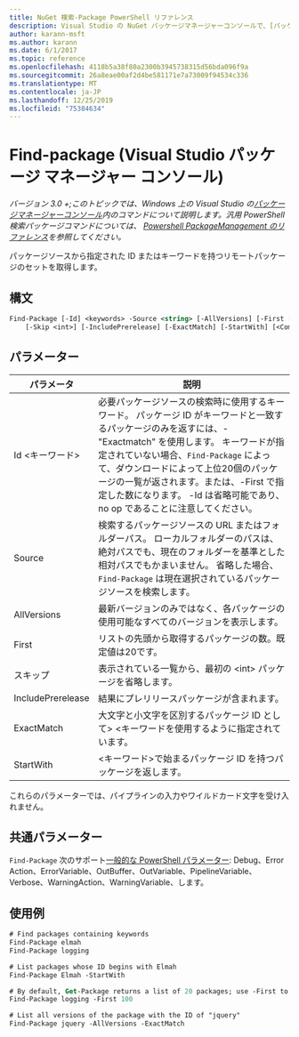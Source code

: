 ```yaml
---
title: NuGet 検索-Package PowerShell リファレンス
description: Visual Studio の NuGet パッケージマネージャーコンソールで、[パッケージの検索] PowerShell コマンドを参照してください。
author: karann-msft
ms.author: karann
ms.date: 6/1/2017
ms.topic: reference
ms.openlocfilehash: 4118b5a38f80a2300b3945738315d56bda096f9a
ms.sourcegitcommit: 26a8eae00af2d4be581171e7a73009f94534c336
ms.translationtype: MT
ms.contentlocale: ja-JP
ms.lasthandoff: 12/25/2019
ms.locfileid: "75384634"
---
```

# <a name="find-package-package-manager-console-in-visual-studio"></a>Find-package (Visual Studio パッケージ マネージャー コンソール)

*バージョン 3.0 +;このトピックでは、Windows 上の Visual Studio の[パッケージマネージャーコンソール](../../consume-packages/install-use-packages-powershell.md)内のコマンドについて説明します。汎用 PowerShell 検索パッケージコマンドについては、 [Powershell PackageManagement のリファレンス](/powershell/module/packagemanagement/?view=powershell-6)を参照してください。*

パッケージソースから指定された ID またはキーワードを持つリモートパッケージのセットを取得します。

## <a name="syntax"></a>構文

```ps
Find-Package [-Id] <keywords> -Source <string> [-AllVersions] [-First [<int>]]
    [-Skip <int>] [-IncludePrerelease] [-ExactMatch] [-StartWith] [<CommonParameters>]
```

## <a name="parameters"></a>パラメーター

| パラメータ | 説明 |
| --- | --- |
| Id &lt;キーワード&gt; | 必要パッケージソースの検索時に使用するキーワード。 パッケージ ID がキーワードと一致するパッケージのみを返すには、-"Exactmatch" を使用します。 キーワードが指定されていない場合、`Find-Package` によって、ダウンロードによって上位20個のパッケージの一覧が返されます。または、-First で指定した数になります。 -Id は省略可能であり、no op であることに注意してください。 |
| Source | 検索するパッケージソースの URL またはフォルダーパス。 ローカルフォルダーのパスは、絶対パスでも、現在のフォルダーを基準とした相対パスでもかまいません。 省略した場合、`Find-Package` は現在選択されているパッケージソースを検索します。 |
| AllVersions | 最新バージョンのみではなく、各パッケージの使用可能なすべてのバージョンを表示します。 |
| First | リストの先頭から取得するパッケージの数。既定値は20です。 |
| スキップ | 表示されている一覧から、最初の &lt;int&gt; パッケージを省略します。  |
| IncludePrerelease | 結果にプレリリースパッケージが含まれます。 |
| ExactMatch | 大文字と小文字を区別するパッケージ ID として&gt; &lt;キーワードを使用するように指定されています。 |
| StartWith | &lt;キーワード&gt;で始まるパッケージ ID を持つパッケージを返します。 |

これらのパラメーターでは、パイプラインの入力やワイルドカード文字を受け入れません。

## <a name="common-parameters"></a>共通パラメーター

`Find-Package` 次のサポート[一般的な PowerShell パラメーター](https://go.microsoft.com/fwlink/?LinkID=113216): Debug、Error Action、ErrorVariable、OutBuffer、OutVariable、PipelineVariable、Verbose、WarningAction、WarningVariable、します。

## <a name="examples"></a>使用例

```ps
# Find packages containing keywords
Find-Package elmah
Find-Package logging

# List packages whose ID begins with Elmah
Find-Package Elmah -StartWith

# By default, Get-Package returns a list of 20 packages; use -First to show more
Find-Package logging -First 100

# List all versions of the package with the ID of "jquery"
Find-Package jquery -AllVersions -ExactMatch
```
